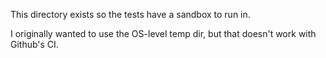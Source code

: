 This directory exists so the tests have a sandbox to run in.

I originally wanted to use the OS-level temp dir, but that doesn't work with Github's CI.
